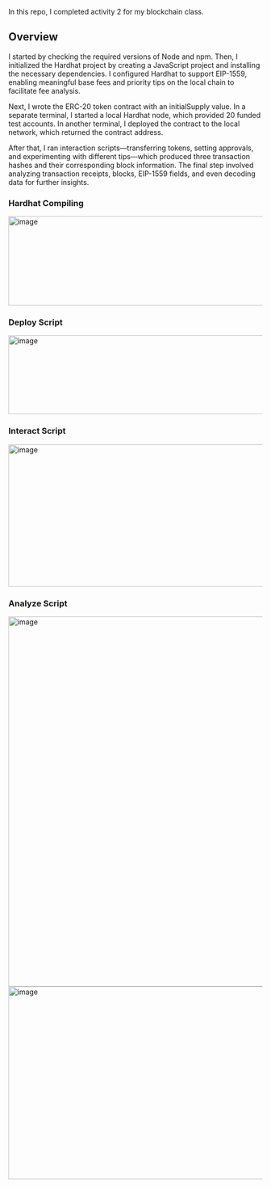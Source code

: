 In this repo, I completed activity 2 for my blockchain class. 
## Overview
I started by checking the required versions of Node and npm. Then, I initialized the Hardhat project by creating a JavaScript project and installing the necessary dependencies. I configured Hardhat to support EIP-1559, enabling meaningful base fees and priority tips on the local chain to facilitate fee analysis.

Next, I wrote the ERC-20 token contract with an initialSupply value. In a separate terminal, I started a local Hardhat node, which provided 20 funded test accounts. In another terminal, I deployed the contract to the local network, which returned the contract address.

After that, I ran interaction scripts—transferring tokens, setting approvals, and experimenting with different tips—which produced three transaction hashes and their corresponding block information. The final step involved analyzing transaction receipts, blocks, EIP-1559 fields, and even decoding data for further insights.

### Hardhat Compiling
<img width="710" height="177" alt="image" src="https://github.com/user-attachments/assets/0f430dc1-e973-48ae-b5f7-d265a5daeedd" />

### Deploy Script
<img width="575" height="156" alt="image" src="https://github.com/user-attachments/assets/855bc669-b1a0-4b24-a5ee-3ceee3892574" />

### Interact Script
<img width="647" height="282" alt="image" src="https://github.com/user-attachments/assets/c9fbdbc1-7d38-4a67-8356-eba6f80d91b7" />

### Analyze Script
<img width="770" height="733" alt="image" src="https://github.com/user-attachments/assets/ccae8be0-1bb7-4aca-8680-a302da0e5c8e" />
<img width="772" height="382" alt="image" src="https://github.com/user-attachments/assets/99a7a3a1-e883-4bba-9148-cc6d00ac3ce1" />
